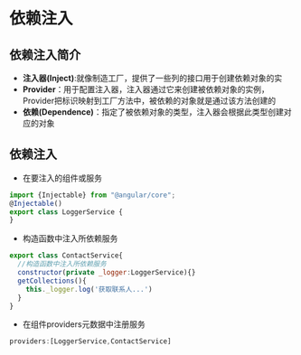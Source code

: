 # 依赖注入

## 依赖注入简介

* **注入器\(Inject\)**:就像制造工厂，提供了一些列的接口用于创建依赖对象的实
* **Provider**：用于配置注入器，注入器通过它来创建被依赖对象的实例，Provider把标识映射到工厂方法中，被依赖的对象就是通过该方法创建的
* **依赖\(Dependence\)**：指定了被依赖对象的类型，注入器会根据此类型创建对应的对象

## 依赖注入

* 在要注入的组件或服务

```js
import {Injectable} from "@angular/core";
@Injectable()
export class LoggerService {
}
```

* 构造函数中注入所依赖服务

```js
export class ContactService{
  //构造函数中注入所依赖服务
  constructor(private _logger:LoggerService){}
  getCollections(){
    this._logger.log('获取联系人...')
  }
}
```

* 在组件providers元数据中注册服务

```js
providers:[LoggerService,ContactService]
```



